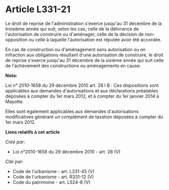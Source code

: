 # Article L331-21

Le droit de reprise de l'administration s'exerce jusqu'au 31 décembre de la troisième année qui suit, selon les cas, celle de
la délivrance de l'autorisation de construire ou d'aménager, celle de la décision de non-opposition ou celle à laquelle
l'autorisation est réputée avoir été accordée. 

En cas de construction ou d'aménagement sans autorisation ou en infraction aux obligations résultant d'une autorisation de
construire, le droit de reprise s'exerce jusqu'au 31 décembre de la sixième année qui suit celle de l'achèvement des
constructions ou aménagements en cause.

**Nota:**

Loi n° 2010-1658 du 29 décembre 2010 art. 28 I B : Ces dispositions sont applicables aux demandes d'autorisations et aux
déclarations préalables déposées à compter du 1er mars 2012, et à compter du 1er janvier 2014 à Mayotte. 

Elles sont également applicables aux demandes d'autorisations modificatives générant un complément de taxation déposées à
compter du 1er mars 2012.

**Liens relatifs à cet article**

_Créé par_:

  - Loi n°2010-1658 du 29 décembre 2010 - art. 28 (V)

_Cité par_:

  - Code de l'urbanisme - art. L331-45 (V)
  - Code de l'urbanisme - art. R331-12 (V)
  - Code du patrimoine - art. L524-8 (V)
